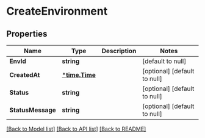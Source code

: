 # CreateEnvironment

## Properties
Name | Type | Description | Notes
------------ | ------------- | ------------- | -------------
**EnvId** | **string** |  | [default to null]
**CreatedAt** | [***time.Time**](time.Time.md) |  | [optional] [default to null]
**Status** | **string** |  | [optional] [default to null]
**StatusMessage** | **string** |  | [optional] [default to null]

[[Back to Model list]](../README.md#documentation-for-models) [[Back to API list]](../README.md#documentation-for-api-endpoints) [[Back to README]](../README.md)

